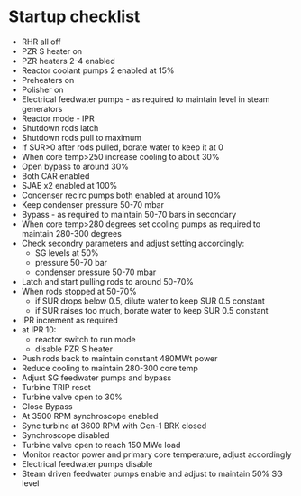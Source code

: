 # Startup checklist

- RHR all off
- PZR S heater on
- PZR heaters 2-4 enabled
- Reactor coolant pumps 2 enabled at 15%
- Preheaters on
- Polisher on
- Electrical feedwater pumps - as required to maintain level in steam generators
- Reactor mode - IPR
- Shutdown rods latch
- Shutdown rods pull to maximum
- If SUR>0 after rods pulled, borate water to keep it at 0
- When core temp>250 increase cooling to about 30%
- Open bypass to around 30%
- Both CAR enabled
- SJAE x2 enabled at 100%
- Condenser recirc pumps both enabled at around 10%
- Keep condenser pressure 50-70 mbar
- Bypass - as required to maintain 50-70 bars in secondary
- When core temp>280 degrees set cooling pumps as required to maintain 280-300 degrees
- Check secondry parameters and adjust setting accordingly:
  - SG levels at 50%
  - pressure 50-70 bar
  - condenser pressure 50-70 mbar
- Latch and start pulling rods to around 50-70%
- When rods stopped at 50-70%
  - if SUR drops below 0.5, dilute water to keep SUR 0.5 constant
  - if SUR raises too much, borate water to keep SUR 0.5 constant
- IPR increment as required
- at IPR 10:
  - reactor switch to run mode
  - disable PZR S heater
- Push rods back to maintain constant 480MWt power
- Reduce cooling to maintain 280-300 core temp
- Adjust SG feedwater pumps and bypass
- Turbine TRIP reset
- Turbine valve open to 30%
- Close Bypass
- At 3500 RPM synchroscope enabled
- Sync turbine at 3600 RPM with Gen-1 BRK closed
- Synchroscope disabled
- Turbine valve open to reach 150 MWe load
- Monitor reactor power and primary core temperature, adjust accordingly
- Electrical feedwater pumps disable
- Steam driven feedwater pumps enable and adjust to maintain 50% SG level
